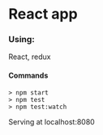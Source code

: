 # React app

### Using:
React, redux

#### Commands

```
> npm start
> npm test
> npm test:watch
```

Serving at localhost:8080
